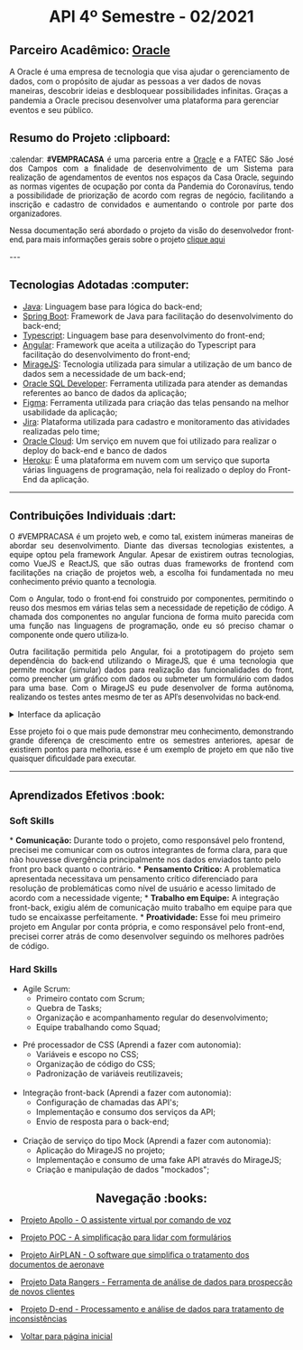 <html>
<body>
 <h1 align="center"> API 4º Semestre - 02/2021</h1>
 <h2> Parceiro Acadêmico: <a href="https://www.oracle.com/br/">Oracle</a></h2>
  A Oracle é uma empresa de tecnologia que visa ajudar o gerenciamento de dados, com o propósito de ajudar as pessoas a ver dados de novas maneiras, descobrir ideias e desbloquear possibilidades infinitas. Graças a pandemia a Oracle precisou desenvolver uma plataforma para gerenciar eventos e seu público.
  <h2 style="font-family:roboto;"> Resumo do Projeto :clipboard:</h2>
  <p align="justify" style="font-family:roboto;"> :calendar: <b>#VEMPRACASA</b> é uma parceria entre a <a href="https://www.oracle.com/br/index.html">Oracle</a> e a FATEC São José dos Campos com a finalidade de desenvolvimento de um Sistema para realização de agendamentos de eventos nos espaços da Casa Oracle, seguindo as normas vigentes de ocupação por conta da Pandemia do Coronavírus, tendo a possibilidade de priorização de acordo com regras de negócio, facilitando a inscrição e cadastro de convidados e aumentando o controle por parte dos organizadores.</p>
  <p align="justify" style="font-family:roboto;">Nessa documentação será abordado o projeto da visão do desenvolvedor front-end, para mais informações gerais sobre o projeto <a href="https://github.com/GabrielSG20/API4Sem2021">clique aqui</a></p>
  ---
  
  <h2 style="font-family:roboto;"> Tecnologias Adotadas :computer:</h2>
  
  * [Java](https://www.java.com/pt_BR/): Linguagem base para lógica do back-end;
  * [Spring Boot](https://spring.io/): Framework de Java para facilitação do desenvolvimento do back-end;
  * [Typescript](https://www.javascript.com/): Linguagem base para desenvolvimento do front-end;
  * [Angular](https://angular.io/): Framework que aceita a utilização do Typescript para facilitação do desenvolvimento do front-end;
  * [MirageJS](https://miragejs.com/): Tecnologia utilizada para simular a utilização de um banco de dados sem a necessidade de um back-end;
  * [Oracle SQL Developer](https://www.oracle.com/tools/downloads/sqldev-downloads.html): Ferramenta utilizada para atender as demandas referentes ao banco de dados da aplicação;
  * [Figma](https://www.figma.com/): Ferramenta utilizada para criação das telas pensando na melhor usabilidade da aplicação;
  * [Jira](https://vempracasa.atlassian.net/): Plataforma utilizada para cadastro e monitoramento das atividades realizadas pelo time;
  * [Oracle Cloud](https://www.oracle.com/br/cloud/): Um serviço em nuvem que foi utilizado para realizar o deploy do back-end e banco de dados
  * [Heroku](https://www.heroku.com/platform): É uma plataforma em nuvem com um serviço que suporta várias linguagens de programação, nela foi realizado o deploy do Front-End da aplicação.
  ---
  
  <h2 style="font-family:roboto;"> Contribuições Individuais :dart:</h2>
<p align="justify" style="font-family:roboto;">O #VEMPRACASA é um projeto web, e como tal, existem inúmeras maneiras de abordar seu desenvolvimento. Diante das diversas tecnologias existentes, a equipe optou pela framework Angular. Apesar de existirem outras tecnologias, como VueJS e ReactJS, que são outras duas frameworks de frontend com facilitações na criação de projetos web, a escolha foi fundamentada no meu conhecimento prévio quanto a tecnologia.</p>
 <p align="justify" style="font-family:roboto;">Com o Angular, todo o front-end foi construido por componentes, permitindo o reuso dos mesmos em várias telas sem a necessidade de repetição de código. A chamada dos componentes no angular funciona de forma muito parecida com uma função nas linguagens de programação, onde eu só preciso chamar o componente onde quero utiliza-lo.</p>
 <p align="justify" style="font-family:roboto;">Outra facilitação permitida pelo Angular, foi a prototipagem do projeto sem dependência do back-end utilizando o MirageJS, que é uma tecnologia que permite mockar (simular) dados para realização das funcionalidades do front, como preencher um gráfico com dados ou submeter um formulário com dados para uma base. Com o MirageJS eu pude desenvolver de forma autônoma, realizando os testes antes mesmo de ter as API's desenvolvidas no back-end.</p>
   <details>
  <summary>Interface da aplicação</summary>
   <p align="center">
     <video src="https://user-images.githubusercontent.com/61523979/189658833-ef25e07d-417e-4832-8a5b-7613ce5d8853.mp4" controls="controls" style="max-rate: 730px;">
     </video>  
   </p>
  </details>
 <p align="justify" style="font-family:roboto;">Esse projeto foi o que mais pude demonstrar meu conhecimento, demonstrando grande diferença de crescimento entre os semestres anteriores, apesar de existirem pontos para melhoria, esse é um exemplo de projeto em que não tive quaisquer dificuldade para executar.</p>
 
  ---
   
  <h2 style="font-family:roboto;"> Aprendizados Efetivos :book:</h2>
 
 <h3 align="justify">Soft Skills</h3>
   * <b>Comunicação:</b> Durante todo o projeto, como responsável pelo frontend, precisei me comunicar com os outros integrantes de forma clara, para que não houvesse divergência principalmente nos dados enviados tanto pelo front pro back quanto o contrário.
  * <b>Pensamento Crítico:</b> A problematica apresentada necessitava um pensamento crítico diferenciado para resolução de problemáticas como nível de usuário e acesso limitado de acordo com a necessidade vigente;
  * <b>Trabalho em Equipe:</b> A integração front-back, exigiu além de comunicação muito trabalho em equipe para que tudo se encaixasse perfeitamente.
  * <b>Proatividade:</b> Esse foi meu primeiro projeto em Angular por conta própria, e como responsável pelo front-end, precisei correr atrás de como desenvolver seguindo os melhores padrões de código.
 <br>
  <h3 align="justify">Hard Skills</h3>
   <ul>
    <li>Agile Scrum:
      <ul>
        <li>Primeiro contato com Scrum;</li>
        <li>Quebra de Tasks;</li>
        <li>Organização e acompanhamento regular do desenvolvimento;</li>   
        <li>Equipe trabalhando como Squad;</li>
      </ul>
     </li>
   </ul>
  <ul>
     <li>Pré processador de CSS (Aprendi a fazer com autonomia):
  <ul>
    <li>Variáveis e escopo no CSS;</li>
    <li>Organização de código do CSS;</li>   
    <li>Padronização de variáveis reutilizaveis;</li>
    </ul></li>
   <br>
   <li>Integração front-back (Aprendi a fazer com autonomia):
  <ul>
    <li>Configuração de chamadas das API's;</li>
    <li>Implementação e consumo dos serviços da API;</li>   
    <li>Envio de resposta para o back-end;</li>
    </ul></li>
   <br>
   <li>Criação de serviço do tipo Mock (Aprendi a fazer com autonomia):
  <ul>
    <li>Aplicação do MirageJS no projeto;</li>
    <li>Implementação e consumo de uma fake API através do MirageJS;</li>   
    <li>Criação e manipulação de dados "mockados";</li>
    </ul></li>
  </ul>
  </ul>
  <h2 align="center"> Navegação :books:</h2>
 <p align="justify" style="font-family:roboto;"><li><a href="https://github.com/MikeBBatista/dossie/blob/main/API_1.md">Projeto Apollo - O assistente virtual por comando de voz</a></li></p>
  <p align="justify" style="font-family:roboto;"><li><a href="https://github.com/MikeBBatista/dossie/blob/main/API_2.md">Projeto POC - A simplificação para lidar com formulários</a></li></p>
  <p align="justify" style="font-family:roboto;"><li><a href="https://github.com/MikeBBatista/dossie/blob/main/API_3.md">Projeto AirPLAN - O software que simplifica o tratamento dos documentos de aeronave</a></li></p>
 <p align="justify" style="font-family:roboto;"><li><a href="https://github.com/MikeBBatista/dossie/blob/main/API_5.md">Projeto Data Rangers - Ferramenta de análise de dados para prospecção de novos clientes</a></li></p>
  <p align="justify" style="font-family:roboto;"><li><a href="https://github.com/MikeBBatista/dossie/blob/main/API_6.md">Projeto D-end - Processamento e análise de dados para tratamento de inconsistências</a></li></p>
  <p align="justify" style="font-family:roboto;"><li><a href="https://github.com/MikeBBatista/dossie/blob/main/README.md">Voltar para página inicial</a></li></p>
  
</body>
</html>

